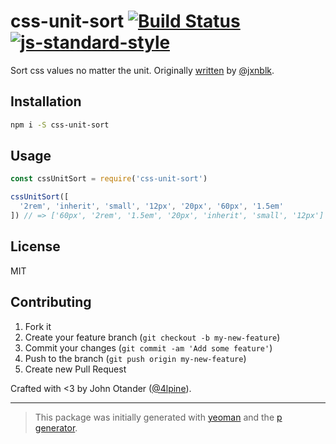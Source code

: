# css-unit-sort [![Build Status](https://secure.travis-ci.org/cssstats/css-unit-sort.svg?branch=master)](https://travis-ci.org/cssstats/css-unit-sort) [![js-standard-style](https://img.shields.io/badge/code%20style-standard-brightgreen.svg?style=flat)](https://github.com/feross/standard)

Sort css values no matter the unit.
Originally [written](https://github.com/cssstats/cssstats/blob/16fe37c96623fd3cdb24bd302ef6f6e93826af0f/controllers/stats.js#L98) by [@jxnblk](https://twitter.com/jxnblk).

## Installation

```bash
npm i -S css-unit-sort
```

## Usage

```javascript
const cssUnitSort = require('css-unit-sort')

cssUnitSort([
  '2rem', 'inherit', 'small', '12px', '20px', '60px', '1.5em'
]) // => ['60px', '2rem', '1.5em', '20px', 'inherit', 'small', '12px']
```

## License

MIT

## Contributing

1. Fork it
2. Create your feature branch (`git checkout -b my-new-feature`)
3. Commit your changes (`git commit -am 'Add some feature'`)
4. Push to the branch (`git push origin my-new-feature`)
5. Create new Pull Request

Crafted with <3 by John Otander ([@4lpine](https://twitter.com/4lpine)).

***

> This package was initially generated with [yeoman](http://yeoman.io) and the [p generator](https://github.com/johnotander/generator-p.git).
